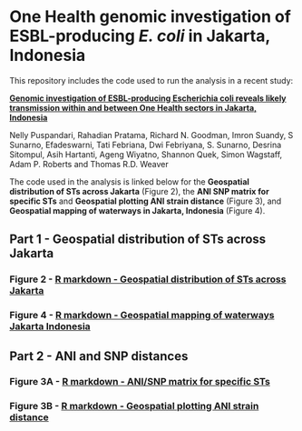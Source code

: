 # One Health genomic investigation of ESBL-producing *E. coli* in Jakarta, Indonesia

This repository includes the code used to run the analysis in a recent study:

[**Genomic investigation of ESBL-producing Escherichia coli reveals likely transmission within and between One Health sectors in Jakarta, Indonesia**]()

Nelly Puspandari, Rahadian Pratama, Richard N. Goodman, Imron Suandy, S Sunarno, Efadeswarni, Tati Febriana, Dwi Febriyana, S. Sunarno, Desrina Sitompul, Asih Hartanti, Ageng Wiyatno, Shannon Quek, Simon Wagstaff, Adam P. Roberts and Thomas R.D. Weaver

The code used in the analysis is linked below for the **Geospatial distribution of STs across Jakarta** (Figure 2), the **ANI SNP matrix for specific STs** and **Geospatial plotting ANI strain distance** (Figure 3), and **Geospatial mapping of waterways in Jakarta, Indonesia** (Figure 4).

## Part 1 - Geospatial distribution of STs across Jakarta

### Figure 2 - [R markdown - Geospatial distribution of STs across Jakarta](https://rngoodman.github.io/trycycle-ESBL-E-jakarta/code/Fig_2_Geospatial_distribution_ST_across_Jakarta_Indonesia.html)

### Figure 4 - [R markdown - Geospatial mapping of waterways Jakarta Indonesia](https://rngoodman.github.io/trycycle-ESBL-E-jakarta/code/Fig_4_Geospatial_mapping_of_waterways_Jakarta_Indonesia.html)

## Part 2 - ANI and SNP distances 

### Figure 3A - [R markdown - ANI/SNP matrix for specific STs](https://rngoodman.github.io/trycycle-ESBL-E-jakarta/code/Fig_3A_ANI_SNP_matrix_for_specific_STs.html)

### Figure 3B - [R markdown - Geospatial plotting ANI strain distance](https://rngoodman.github.io/trycycle-ESBL-E-jakarta/code/Fig_3B_Geospatial_plotting_ANI_strain_distance_Jakarta_Indonesia.html)


